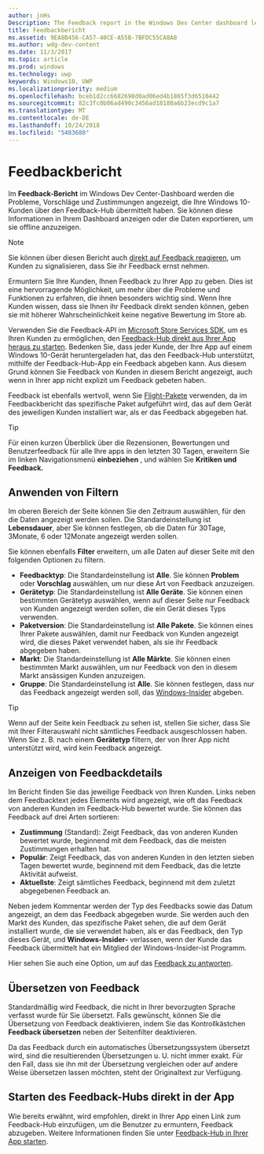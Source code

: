 ```yaml
---
author: jnHs
Description: The Feedback report in the Windows Dev Center dashboard lets you see the problems, suggestions, and upvotes that your Windows 10 customers have submitted through Feedback Hub.
title: Feedbackbericht
ms.assetid: 9EA8B456-CA57-40CE-A55B-7BFDC55CA8A8
ms.author: wdg-dev-content
ms.date: 11/3/2017
ms.topic: article
ms.prod: windows
ms.technology: uwp
keywords: Windows10, UWP
ms.localizationpriority: medium
ms.openlocfilehash: bceb1d2cc6682698d0ad06ed4b1865f3d6510442
ms.sourcegitcommit: 82c3fc0b06ad490c3456ad18180a6b23ecd9c1a7
ms.translationtype: MT
ms.contentlocale: de-DE
ms.lasthandoff: 10/24/2018
ms.locfileid: "5483680"
---
```

# <a name="feedback-report"></a>Feedbackbericht

Im **Feedback-Bericht** im Windows Dev Center-Dashboard werden die Probleme, Vorschläge und Zustimmungen angezeigt, die Ihre Windows 10-Kunden über den Feedback-Hub übermittelt haben. Sie können diese Informationen in Ihrem Dashboard anzeigen oder die Daten exportieren, um sie offline anzuzeigen.

> [!NOTE]
> Sie können über diesen Bericht auch [direkt auf Feedback reagieren](respond-to-customer-feedback.md), um Kunden zu signalisieren, dass Sie ihr Feedback ernst nehmen.

Ermuntern Sie Ihre Kunden, Ihnen Feedback zu Ihrer App zu geben. Dies ist eine hervorragende Möglichkeit, um mehr über die Probleme und Funktionen zu erfahren, die ihnen besonders wichtig sind. Wenn Ihre Kunden wissen, dass sie Ihnen ihr Feedback direkt senden können, geben sie mit höherer Wahrscheinlichkeit keine negative Bewertung im Store ab.

Verwenden Sie die Feedback-API im [Microsoft Store Services SDK](http://aka.ms/store-em-sdk), um es Ihren Kunden zu ermöglichen, den [Feedback-Hub direkt aus Ihrer App heraus zu starten](../monetize/launch-feedback-hub-from-your-app.md). Bedenken Sie, dass jeder Kunde, der Ihre App auf einem Windows 10-Gerät heruntergeladen hat, das den Feedback-Hub unterstützt, mithilfe der Feedback-Hub-App ein Feedback abgeben kann. Aus diesem Grund können Sie Feedback von Kunden in diesem Bericht angezeigt, auch wenn in Ihrer app nicht explizit um Feedback gebeten haben.

Feedback ist ebenfalls wertvoll, wenn Sie [Flight-Pakete](package-flights.md) verwenden, da im Feedbackbericht das spezifische Paket aufgeführt wird, das auf dem Gerät des jeweiligen Kunden installiert war, als er das Feedback abgegeben hat.

> [!TIP]
> Für einen kurzen Überblick über die Rezensionen, Bewertungen und Benutzerfeedback für alle Ihre apps in den letzten 30 Tagen, erweitern Sie im linken Navigationsmenü **einbeziehen** , und wählen Sie **Kritiken und Feedback.** 


## <a name="apply-filters"></a>Anwenden von Filtern

Im oberen Bereich der Seite können Sie den Zeitraum auswählen, für den die Daten angezeigt werden sollen. Die Standardeinstellung ist **Lebensdauer**, aber Sie können festlegen, ob die Daten für 30Tage, 3Monate, 6 oder 12Monate angezeigt werden sollen.

Sie können ebenfalls **Filter** erweitern, um alle Daten auf dieser Seite mit den folgenden Optionen zu filtern.

- **Feedbacktyp**: Die Standardeinstellung ist **Alle**. Sie können **Problem** oder **Vorschlag** auswählen, um nur diese Art von Feedback anzuzeigen.
- **Gerätetyp**: Die Standardeinstellung ist **Alle Geräte**. Sie können einen bestimmten Gerätetyp auswählen, wenn auf dieser Seite nur Feedback von Kunden angezeigt werden sollen, die ein Gerät dieses Typs verwenden.
- **Paketversion**: Die Standardeinstellung ist **Alle Pakete**. Sie können eines Ihrer Pakete auswählen, damit nur Feedback von Kunden angezeigt wird, die dieses Paket verwendet haben, als sie ihr Feedback abgegeben haben.
- **Markt**: Die Standardeinstellung ist **Alle Märkte**. Sie können einen bestimmten Markt auswählen, um nur Feedback von den in diesem Markt ansässigen Kunden anzuzeigen.
- **Gruppe**: Die Standardeinstellung ist **Alle**. Sie können festlegen, dass nur das Feedback angezeigt werden soll, das [Windows-Insider](http://insider.windows.com) abgeben.

> [!TIP]
> Wenn auf der Seite kein Feedback zu sehen ist, stellen Sie sicher, dass Sie mit Ihrer Filterauswahl nicht sämtliches Feedback ausgeschlossen haben. Wenn Sie z. B. nach einem **Gerätetyp** filtern, der von Ihrer App nicht unterstützt wird, wird kein Feedback angezeigt.


## <a name="viewing-feedback-details"></a>Anzeigen von Feedbackdetails

Im Bericht finden Sie das jeweilige Feedback von Ihren Kunden. Links neben dem Feedbacktext jedes Elements wird angezeigt, wie oft das Feedback von anderen Kunden im Feedback-Hub bewertet wurde. Sie können das Feedback auf drei Arten sortieren:

- **Zustimmung** (Standard): Zeigt Feedback, das von anderen Kunden bewertet wurde, beginnend mit dem Feedback, das die meisten Zustimmungen erhalten hat.
- **Populär**: Zeigt Feedback, das von anderen Kunden in den letzten sieben Tagen bewertet wurde, beginnend mit dem Feedback, das die letzte Aktivität aufweist.
- **Aktuellste**: Zeigt sämtliches Feedback, beginnend mit dem zuletzt abgegebenen Feedback an.

Neben jedem Kommentar werden der Typ des Feedbacks sowie das Datum angezeigt, an dem das Feedback abgegeben wurde. Sie werden auch den Markt des Kunden, das spezifische Paket sehen, die auf dem Gerät installiert wurde, die sie verwendet haben, als er das Feedback, den Typ dieses Gerät, und **Windows-Insider-** verlassen, wenn der Kunde das Feedback übermittelt hat ein Mitglied der Windows-Insider-ist Programm.

Hier sehen Sie auch eine Option, um auf das [Feedback zu antworten](respond-to-customer-feedback.md).


## <a name="translating-feedback"></a>Übersetzen von Feedback

Standardmäßig wird Feedback, die nicht in Ihrer bevorzugten Sprache verfasst wurde für Sie übersetzt. Falls gewünscht, können Sie die Übersetzung von Feedback deaktivieren, indem Sie das Kontrollkästchen **Feedback übersetzen** neben der Seitenfilter deaktivieren.

Da das Feedback durch ein automatisches Übersetzungssystem übersetzt wird, sind die resultierenden Übersetzungen u. U. nicht immer exakt. Für den Fall, dass sie ihn mit der Übersetzung vergleichen oder auf andere Weise übersetzen lassen möchten, steht der Originaltext zur Verfügung.


## <a name="launching-feedback-hub-directly-from-your-app"></a>Starten des Feedback-Hubs direkt in der App

Wie bereits erwähnt, wird empfohlen, direkt in Ihrer App einen Link zum Feedback-Hub einzufügen, um die Benutzer zu ermuntern, Feedback abzugeben. Weitere Informationen finden Sie unter [Feedback-Hub in Ihrer App starten](../monetize/launch-feedback-hub-from-your-app.md).

